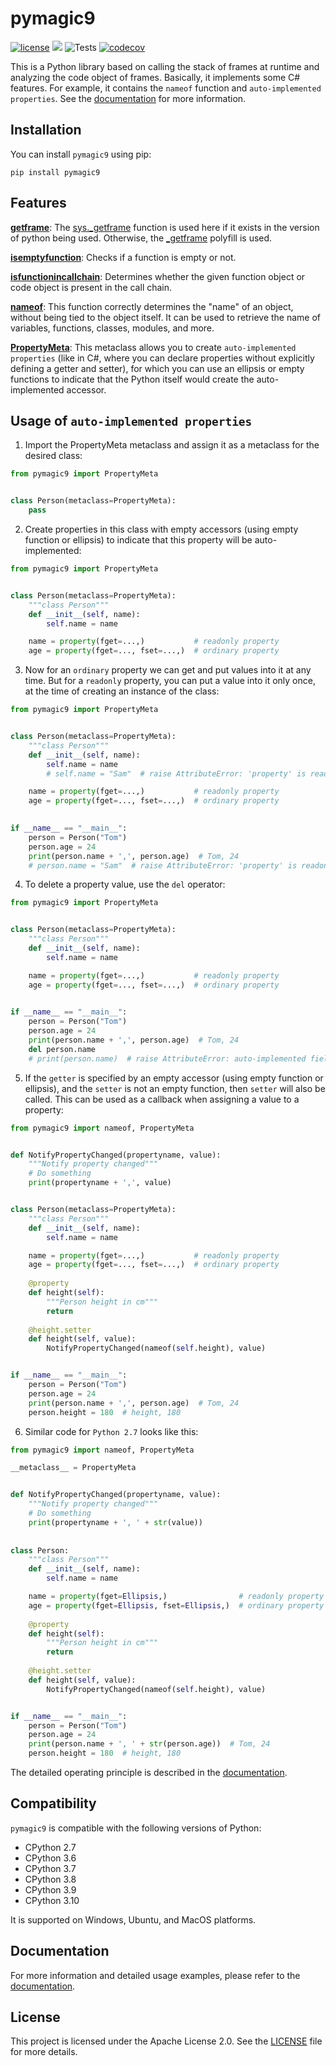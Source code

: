 # pymagic9

[![license](https://img.shields.io/badge/License-APACHE_2.0-yellow.svg)](http://www.apache.org/licenses/)
<a><img src="https://img.shields.io/badge/python-2.7 | 3.6 | 3.7 | 3.8 | 3.9 | 3.10 -blue.svg"></a>
![Tests](https://github.com/sammnnz/pymagic9/actions/workflows/tests.yml/badge.svg)
[![codecov](https://codecov.io/gh/sammnnz/pymagic9/branch/release-v0.9.0/graph/badge.svg?token=qQAiKKnctA)](https://codecov.io/gh/sammnnz/pymagic9)

This is a Python library based on calling the stack of frames at runtime and analyzing the code object of frames. Basically, it implements some C# features. For example, it contains the `nameof` function and `auto-implemented properties`. See the [documentation](https://sammnnz.github.io/pymagic9/) for more information.

## Installation

You can install `pymagic9` using pip:
~~~~shell
pip install pymagic9
~~~~

## Features

**[getframe](https://sammnnz.github.io/pymagic9/latest/api-docs/pymagic9.html#pymagic9.pymagic9.getframe)**: The [sys._getframe](https://docs.python.org/3/library/sys.html?highlight=_getframe#sys._getframe) function is used here if it exists in the version of python being used. Otherwise, the [_getframe](https://sammnnz.github.io/pymagic9/latest/api-docs/pymagic9.html#pymagic9.pymagic9._getframe) polyfill is used.

**[isemptyfunction](https://sammnnz.github.io/pymagic9/latest/api-docs/pymagic9.html#pymagic9.pymagic9.isemptyfunction)**: Checks if a function is empty or not.

**[isfunctionincallchain](https://sammnnz.github.io/pymagic9/latest/api-docs/pymagic9.html#pymagic9.pymagic9.isfunctionincallchain)**: Determines whether the given function object or code object is present in the call chain.

**[nameof](https://sammnnz.github.io/pymagic9/latest/api-docs/pymagic9.html#pymagic9.pymagic9.nameof)**: This function correctly determines the "name" of an object, without being tied to the object itself. It can be used to retrieve the name of variables, functions, classes, modules, and more.

**[PropertyMeta](https://sammnnz.github.io/pymagic9/latest/api-docs/pymagic9.html#pymagic9.pymagic9.PropertyMeta)**: This metaclass allows you to create `auto-implemented properties` (like in C#, where you can declare properties without explicitly defining a getter and setter), for which you can use an ellipsis or empty functions to indicate that the Python itself would create the auto-implemented accessor.

## Usage of `auto-implemented properties`

1. Import the PropertyMeta metaclass and assign it as a metaclass for the desired class:
~~~~python
from pymagic9 import PropertyMeta


class Person(metaclass=PropertyMeta):
    pass
~~~~
2. Create properties in this class with empty accessors (using empty function or ellipsis) to indicate that this property will be auto-implemented:
~~~~python
from pymagic9 import PropertyMeta


class Person(metaclass=PropertyMeta):
    """class Person"""
    def __init__(self, name):
        self.name = name

    name = property(fget=...,)           # readonly property
    age = property(fget=..., fset=...,)  # ordinary property
~~~~
3. Now for an `ordinary` property we can get and put values into it at any time. But for a `readonly` property, you can put a value into it only once, at the time of creating an instance of the class:
~~~~python
from pymagic9 import PropertyMeta


class Person(metaclass=PropertyMeta):
    """class Person"""
    def __init__(self, name):
        self.name = name
        # self.name = "Sam"  # raise AttributeError: 'property' is readonly (reassigning value)

    name = property(fget=...,)           # readonly property
    age = property(fget=..., fset=...,)  # ordinary property

    
if __name__ == "__main__":
    person = Person("Tom")
    person.age = 24
    print(person.name + ',', person.age)  # Tom, 24
    # person.name = "Sam"  # raise AttributeError: 'property' is readonly
~~~~
4. To delete a property value, use the `del` operator:
~~~~python
from pymagic9 import PropertyMeta


class Person(metaclass=PropertyMeta):
    """class Person"""
    def __init__(self, name):
        self.name = name

    name = property(fget=...,)           # readonly property
    age = property(fget=..., fset=...,)  # ordinary property

    
if __name__ == "__main__":
    person = Person("Tom")
    person.age = 24
    print(person.name + ',', person.age)  # Tom, 24
    del person.name
    # print(person.name)  # raise AttributeError: auto-implemented field does not exist or has already been erased
~~~~
5. If the `getter` is specified by an empty accessor (using empty function or ellipsis), and the `setter` is not an empty function, then `setter` will also be called. This can be used as a callback when assigning a value to a property:
~~~~python
from pymagic9 import nameof, PropertyMeta


def NotifyPropertyChanged(propertyname, value):
    """Notify property changed"""
    # Do something
    print(propertyname + ',', value)


class Person(metaclass=PropertyMeta):
    """class Person"""
    def __init__(self, name):
        self.name = name

    name = property(fget=...,)           # readonly property
    age = property(fget=..., fset=...,)  # ordinary property
    
    @property
    def height(self):
        """Person height in cm"""
        return
    
    @height.setter
    def height(self, value):
        NotifyPropertyChanged(nameof(self.height), value)


if __name__ == "__main__":
    person = Person("Tom")
    person.age = 24
    print(person.name + ',', person.age)  # Tom, 24
    person.height = 180  # height, 180
~~~~
6. Similar code for `Python 2.7` looks like this:
~~~~python
from pymagic9 import nameof, PropertyMeta

__metaclass__ = PropertyMeta


def NotifyPropertyChanged(propertyname, value):
    """Notify property changed"""
    # Do something
    print(propertyname + ', ' + str(value))
    
    
class Person:
    """class Person"""
    def __init__(self, name):
        self.name = name

    name = property(fget=Ellipsis,)                # readonly property
    age = property(fget=Ellipsis, fset=Ellipsis,)  # ordinary property
    
    @property
    def height(self):
        """Person height in cm"""
        return
    
    @height.setter
    def height(self, value):
        NotifyPropertyChanged(nameof(self.height), value)


if __name__ == "__main__":
    person = Person("Tom")
    person.age = 24
    print(person.name + ', ' + str(person.age))  # Tom, 24
    person.height = 180  # height, 180
~~~~
The detailed operating principle is described in the [documentation](https://sammnnz.github.io/pymagic9/latest/api-docs/pymagic9.html#pymagic9.pymagic9.PropertyMeta).

## Compatibility

`pymagic9` is compatible with the following versions of Python:

- CPython 2.7
- CPython 3.6
- CPython 3.7
- CPython 3.8
- CPython 3.9
- CPython 3.10

It is supported on Windows, Ubuntu, and MacOS platforms.

## Documentation

For more information and detailed usage examples, please refer to the [documentation](https://sammnnz.github.io/pymagic9/).

## License

This project is licensed under the Apache License 2.0. See the [LICENSE](https://github.com/sammnnz/pymagic9/blob/master/LICENSE) file for more details.
